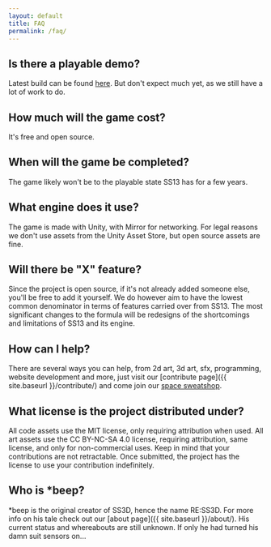 ```yaml
---
layout: default
title: FAQ
permalink: /faq/
---
```


## Is there a playable demo?

Latest build can be found [here](https://github.com/RE-SS3D/SS3D/releases/latest). 
But don't expect much yet, as we still have a lot of work to do.

## How much will the game cost?

It's free and open source.

## When will the game be completed?

The game likely won't be to the playable state SS13 has for a few years.

## What engine does it use?

The game is made with Unity, with Mirror for networking. 
For legal reasons we don't use assets from the Unity Asset Store, but open source assets are fine.

## Will there be "X" feature?

Since the project is open source, if it's not already added someone else, you'll be free to add it yourself.
We do however aim to have the lowest common denominator in terms of features carried over from SS13.
The most significant changes to the formula will be redesigns of the shortcomings and limitations of SS13 and its engine.

## How can I help?

There are several ways you can help, from 2d art, 3d art, sfx, programming, website development and more, just visit our [contribute page]({{ site.baseurl }}/contribute/) and come join our [space sweatshop](https://discord.gg/3ny9tdH).

## What license is the project distributed under?

All code assets use the MIT license, only requiring attribution when used.
All art assets use the CC BY-NC-SA 4.0 license, requiring attribution, same license, and only for non-commercial uses.
Keep in mind that your contributions are not retractable. Once submitted, the project has the license to use your contribution indefinitely.

## Who is *beep?

*beep is the original creator of SS3D, hence the name RE:SS3D. For more info on his tale check out our [about page]({{ site.baseurl }}/about/).
His current status and whereabouts are still unknown. If only he had turned his damn suit sensors on...
